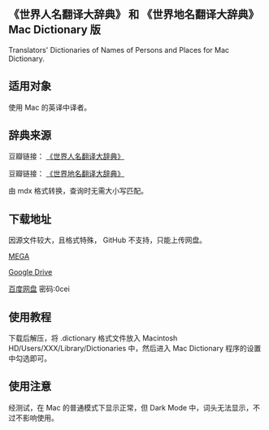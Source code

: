 ## 《世界人名翻译大辞典》 和 《世界地名翻译大辞典》 Mac Dictionary 版
Translators' Dictionaries of Names of Persons and Places for Mac Dictionary.  

## 适用对象
使用 Mac 的英译中译者。

## 辞典来源

豆瓣链接： [《世界人名翻译大辞典》](https://book.douban.com/subject/2149292/)

豆瓣链接： [《世界地名翻译大辞典》](https://book.douban.com/subject/2983064/)

由 mdx 格式转换，查询时无需大小写匹配。

## 下载地址
因源文件较大，且格式特殊， GitHub 不支持，只能上传网盘。

[MEGA](https://mega.nz/#!MttmGADY!w3DVHsxtCXA8_eCRUZwjpCk8OwPX9n2FnNxhwNggsIA)

[Google Drive](https://drive.google.com/file/d/1d2k14Edh-wbtjCGpqEja6Ea5gXrX4Phx/view?usp=sharing)

[百度网盘](https://pan.baidu.com/s/1PrW-bQxgZgTTmrXxCYEnSQ) 密码:0cei

## 使用教程
下载后解压，将 .dictionary 格式文件放入 Macintosh HD/Users/XXX/Library/Dictionaries 中，然后进入 Mac Dictionary 程序的设置中勾选即可。

## 使用注意
经测试，在 Mac 的普通模式下显示正常，但 Dark Mode 中，词头无法显示，不过不影响使用。
